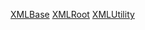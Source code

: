 [XMLBase](docs/XMLBase/loader.md)
[XMLRoot](docs/XMLRoot/manipulate.md)
[XMLUtility](docs/XMLUtility/search.md)
